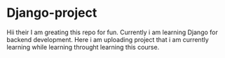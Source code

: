 # Django-project
Hii their I am greating this repo for fun. Currently i am learning Django for backend development.
Here i am uploading project that i am currently learning while learning throught learning this course.
